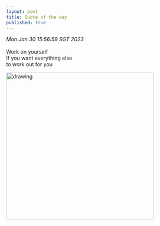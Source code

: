 ```yaml
---
layout: post
title: Quote of the day
published: true
---
```

_Mon Jan 30 15:56:59 SGT 2023_
<br>
<br>
Work on yourself
<br>
If you want everything else
<br>
to work out for you
<br>
<!--more-->
<img src="https://drive.google.com/uc?export=view&id=1P7BuwAXfmuSm14WRb4QMrmQsD4eBqUEc" alt="drawing" width="400"/>
